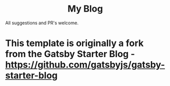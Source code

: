 

<h1 align="center">
  My Blog
</h1>

All suggestions and PR's welcome. 

# This template is originally a fork from the Gatsby Starter Blog - https://github.com/gatsbyjs/gatsby-starter-blog

